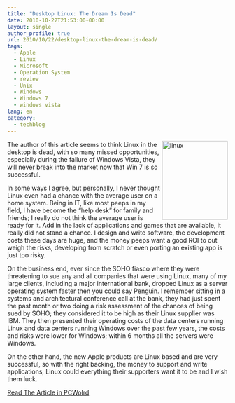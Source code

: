 ```yaml
---
title: "Desktop Linux: The Dream Is Dead"
date: 2010-10-22T21:53:00+00:00
layout: single
author_profile: true
url: 2010/10/22/desktop-linux-the-dream-is-dead/
tags:
  - Apple
  - Linux
  - Microsoft
  - Operation System
  - review
  - Unix
  - Windows
  - Windows 7
  - windows vista
lang: en
category: 
  - techblog
---
```

[<img title="linux" border="0" alt="linux" align="right" src="http://lh5.ggpht.com/_vaUVXcmC3OI/TMIBLZZN6GI/AAAAAAAAC4Q/gxs8QR9pC68/linux_thumb%5B1%5D.jpg?imgmax=800" width="150" height="180" />](http://lh6.ggpht.com/_vaUVXcmC3OI/TMIBJuihtFI/AAAAAAAAC4M/ymxu7NKIv0k/s1600-h/linux%5B3%5D.jpg)The author of this article seems to think Linux in the desktop is dead, with so many missed opportunities, especially during the failure of Windows Vista, they will never break into the market now that Win 7 is so successful.

In some ways I agree, but personally, I never thought Linux even had a chance with the average user on a home system. Being in IT, like most peeps in my field, I have become the “help desk” for family and friends; I really do not think the average user is ready for it. Add in the lack of applications and games that are available, it really did not stand a chance. I design and write software, the development costs these days are huge, and the money peeps want a good ROI to out weigh the risks, developing from scratch or even porting an existing app is just too risky.

On the business end, ever since the SOHO fiasco where they were threatening to sue any and all companies that were using Linux, many of my large clients, including a major international bank, dropped Linux as a server operating system faster then you could say Penguin. I remember sitting in a systems and architectural conference call at the bank, they had just spent the past month or two doing a risk assessment of the chances of being sued by SOHO; they considered it to be high as their Linux supplier was IBM. They then presented their operating costs of the data centers running Linux and data centers running Windows over the past few years, the costs and risks were lower for Windows; within 6 months all the servers were Windows.

On the other hand, the new Apple products are Linux based and are very successful, so with the right backing, the money to support and write applications, Linux could everything their supporters want it to be and I wish them luck.

[Read The Article in PCWolrd](http://www.pcworld.com/businesscenter/article/207999/desktop_linux_the_dream_is_dead.html)